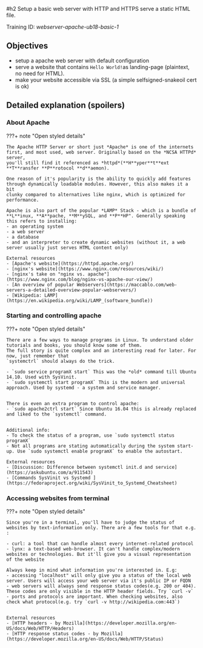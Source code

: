 #h2 Setup a basic web server with HTTP and HTTPS serve a static HTML file.


Training ID: *webserver-apache-ub18-basic-1*

## Objectives
- setup a apache web server with default configuration
- serve a website that contains `Hello World!`as landing-page (plaintext, no need for HTML).
- make your website accessible via SSL (a simple selfsigned-snakeoil cert is ok)

## Detailed explanation (spoilers)
### About Apache
???+ note "Open styled details"

    
    The Apache HTTP Server or short just *Apache* is one of the internets first, and most used, web server. Originally based on the *NCSA HTTPd* server, 
    you'll still find it referenced as *httpd*(**H**yper**t**ext **T**ransfer **P**rotocol **d**aemon).
    
    One reason of it's popularity is the ability to quickly add features through dynamically loadable modules. However, this also makes it a bit 
    clunky compared to alternatives like nginx, which is optimized for performance. 
    
    Apache is also part of the popular *LAMP* Stack - which is a bundle of **L**inux, **A**pache, **M**ySQL, and **P**HP". Generally speaking this refers to installing:
    - an operating system
    - a web server
    - a database
    - and an interpreter to create dynamic websites (without it, a web server usually just serves HTML content only)
    
    External resources
    - [Apache's website](https://httpd.apache.org/)
    - [nginx's website](https://www.nginx.com/resources/wiki/)
    - [nginx's take on "nginx vs. apache"](https://www.nginx.com/blog/nginx-vs-apache-our-view/)
    - [An overview of popular Webservers](https://maccablo.com/web-servers-a-detailed-overview-popular-webservers/)
    - [Wikipedia: LAMP](https://en.wikipedia.org/wiki/LAMP_(software_bundle))


### Starting and controlling apache
???+ note "Open styled details"

    
    There are a few ways to manage programs in Linux. To understand older tutorials and books, you should know some of them.
    The full story is quite complex and an interesting read for later. For now, just remember that 
    `systemctrl` should always do the trick. 
    
    - `sudo service programX start` This was the *old* command till Ubuntu 14.10. Used with SysVinit.
    - `sudo systemctl start programX` This is the modern and universal approach. Used by systemd - a system and service manager.
    
    
    There is even an extra program to control apache:
    - `sudo apache2ctrl start` Since Ubuntu 16.04 this is already replaced and liked to the `systemctl` command.
    
    
    Additional info:
    - To check the status of a program, use `sudo systemctl status programX`
    - Not all programs are stating automatically during the system start-up. Use `sudo systemctl enable programX` to enable the autostart.
    
    External resources
    - [Discussion: Difference between systemctl init.d and service](https://askubuntu.com/a/911543)
    - [Commands SysVinit vs Systemd ](https://fedoraproject.org/wiki/SysVinit_to_Systemd_Cheatsheet)


### Accessing websites from terminal
???+ note "Open styled details"
    
    Since you're in a terminal, you'll have to judge the status of websites by text-information only. There are a few tools for that e.g. :
    
    - curl: a tool that can handle almost every internet-related protocol
    - lynx: a text-based web-browser. It can't handle complex/modern websites or technologies. But it'll give you a visual representation of the website
    
    Always keep in mind what information you're interested in. E.g:
    - accessing "localhost" will only give you a status of the local web server. Users will access your web server via it's public IP or FQDN
    - web servers will always send response status codes(e.g. 200 or 404). These codes are only visible in the HTTP header fields. Try `curl -v`
    - ports and protocols are important. When checking websites, also check what protocol(e.g. try `curl -v http://wikipedia.com:443`)
    
    
    External resources
    - [HTTP headers - by Mozilla](https://developer.mozilla.org/en-US/docs/Web/HTTP/Headers)  
    - [HTTP response status codes - by Mozilla](https://developer.mozilla.org/en-US/docs/Web/HTTP/Status)
